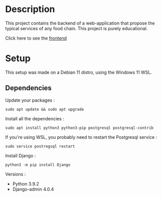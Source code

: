 # Description

This project contains the backend of a web-application that propose the typical services of any food chain. This project is purely educational.

Click here to see the [frontend](https://github.com/GregoryHue/srfcFront)

# Setup

This setup was made on a Debian 11 distro, using the Windows 11 WSL.

## Dependencies

Update your packages :

```
sudo apt update && sudo apt upgrade
```

Install all the dependencies :

```
sudo apt install python3 python3-pip postgresql postgresql-contrib
```

If you're using WSL, you probably need to restart the Postgresql service : 

```
sudo service postregsql restart
```

Install Django :

```
python3 -m pip install Django
```

Versions :
* Python 3.9.2
* Django-admin 4.0.4